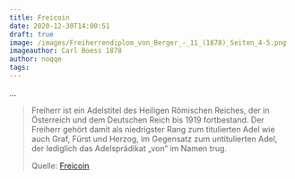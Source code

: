 ```yaml
---
title: Freicoin
date: 2020-12-30T14:00:51
draft: true
image: /images/Freiherrendiplom_von_Berger_-_11_(1878)_Seiten_4-5.png
imageauthor: Carl Boess 1878
author: noqqe
tags:
---
```


...

> Freiherr ist ein Adelstitel des Heiligen Römischen Reiches, der in Österreich
> und dem Deutschen Reich bis 1919 fortbestand. Der Freiherr gehört damit als
> niedrigster Rang zum titulierten Adel wie auch Graf, Fürst und Herzog, im
> Gegensatz zum untitulierten Adel, der lediglich das Adelsprädikat „von“ im
> Namen trug.
>
> Quelle: [Freicoin](https://de.wikipedia.org/wiki/Freicoin)
